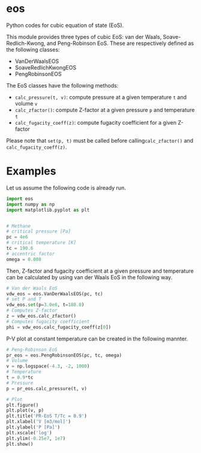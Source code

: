 # eos
Python codes for cubic equation of state (EoS).

This module provides three types of cubic EoS: van der Waals, Soave-Redlich-Kwong, and Peng-Robinson EoS. These are respectively defined as the following classes:

- VanDerWaalsEOS
- SoaveRedlichKwongEOS
- PengRobinsonEOS

The EoS classes have the following methods:

- `calc_pressure(t, v)`: compute pressure at a given temperature `t` and volume `v`
- `calc_zfactor()`: compute Z-factor at a given pressure `p` and temperature `t`
- `calc_fugacity_coeff(z)`: compute fugacity coefficient for a given Z-factor

Please note that `set(p, t)` must be called before calling`calc_zfactor()` and `calc_fugacity_coeff(z)`.


# Examples

Let us assume the following code is already run.

```python
import eos
import numpy as np
import matplotlib.pyplot as plt


# Methane
# critical pressure [Pa]
pc = 4e6
# critical temperature [K]
tc = 190.6
# accentric factor
omega = 0.008
```

Then, Z-factor and fugacity coefficient at a given pressure and temperature can be calculated by using van der Waals EoS in the following way.

```python
# Van der Waals EoS
vdw_eos = eos.VanDerWaalsEOS(pc, tc)
# set P and T
vdw_eos.set(p=3.0e6, t=180.0)
# Computes Z-factor
z = vdw_eos.calc_zfactor()
# Computes fugacity coefficient
phi = vdw_eos.calc_fugacity_coeff(z[0])
```

P-V plot at constant temperature can be created in the following mannter.

```python
# Peng-Robinson EoS
pr_eos = eos.PengRobinsonEOS(pc, tc, omega)
# Volume
v = np.logspace(-4.3, -2, 1000)
# Temperature
t = 0.9*tc
# Pressure
p = pr_eos.calc_pressure(t, v)

# Plot
plt.figure()
plt.plot(v, p)
plt.title('PR-EoS T/Tc = 0.9')
plt.xlabel('V [m3/mol]')
plt.ylabel('P [Pa]')
plt.xscale('log')
plt.ylim(-0.25e7, 1e7)
plt.show()
```
